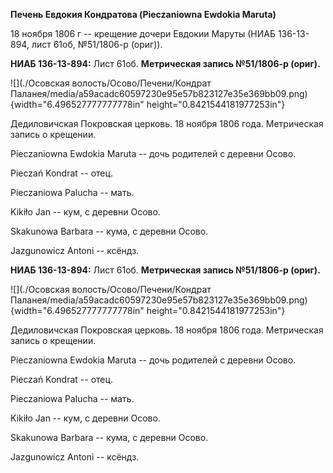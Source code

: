 **Печень Евдокия Кондратова (Pieczaniowna Ewdokia Maruta)**

18 ноября 1806 г -- крещение дочери Евдокии Маруты (НИАБ 136-13-894,
лист 61об, №51/1806-р (ориг)).

**НИАБ 136-13-894:** Лист 61об. **Метрическая запись №51/1806-р
(ориг).**

![](./Осовская волость/Осово/Печени/Кондрат Паланея/media/a59acadc60597230e95e57b823127e35e369bb09.png){width="6.496527777777778in"
height="0.8421544181977253in"}

Дедиловичская Покровская церковь. 18 ноября 1806 года. Метрическая
запись о крещении.

Pieczaniowna Ewdokia Maruta -- дочь родителей с деревни Осовo.

Pieczań Kondrat -- отец.

Pieczaniowa Palucha -- мать.

Kikiło Jan -- кум, с деревни Осовo.

Skakunowa Barbara -- кума, с деревни Осовo.

Jazgunowicz Antoni -- ксёндз.

**НИАБ 136-13-894:** Лист 61об. **Метрическая запись №51/1806-р
(ориг).**

![](./Осовская волость/Осово/Печени/Кондрат Паланея/media/a59acadc60597230e95e57b823127e35e369bb09.png){width="6.496527777777778in"
height="0.8421544181977253in"}

Дедиловичская Покровская церковь. 18 ноября 1806 года. Метрическая
запись о крещении.

Pieczaniowna Ewdokia Maruta -- дочь родителей с деревни Осовo.

Pieczań Kondrat -- отец.

Pieczaniowa Palucha -- мать.

Kikiło Jan -- кум, с деревни Осовo.

Skakunowa Barbara -- кума, с деревни Осовo.

Jazgunowicz Antoni -- ксёндз.
